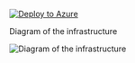 [![Deploy to Azure](https://aka.ms/deploytoazurebutton)](https://portal.azure.com/#create/Microsoft.Template/uri/https%3A%2F%2Fraw.githubusercontent.com%2Fjimgodden%2FAzure_Networking_Labs%2Fmain%2FAzure_VM_Linux_Sandbox%2Fsrc%2Fmain.json)


Diagram of the infrastructure

![Diagram of the infrastructure](diagram.drawio.png)






